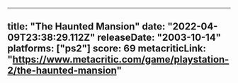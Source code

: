 
---
title: "The Haunted Mansion"
date: "2022-04-09T23:38:29.112Z"
releaseDate: "2003-10-14"
platforms: ["ps2"]
score: 69
metacriticLink: "https://www.metacritic.com/game/playstation-2/the-haunted-mansion"
---
